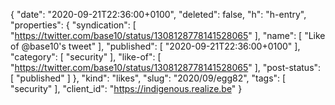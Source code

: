 {
  "date": "2020-09-21T22:36:00+0100",
  "deleted": false,
  "h": "h-entry",
  "properties": {
    "syndication": [
      "https://twitter.com/base10/status/1308128778141528065"
    ],
    "name": [
      "Like of @base10's tweet"
    ],
    "published": [
      "2020-09-21T22:36:00+0100"
    ],
    "category": [
      "security"
    ],
    "like-of": [
      "https://twitter.com/base10/status/1308128778141528065"
    ],
    "post-status": [
      "published"
    ]
  },
  "kind": "likes",
  "slug": "2020/09/egg82",
  "tags": [
    "security"
  ],
  "client_id": "https://indigenous.realize.be"
}

